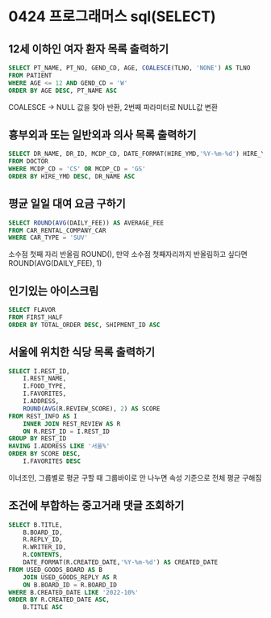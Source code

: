 # 0424 프로그래머스 sql(SELECT)

## 12세 이하인 여자 환자 목록 출력하기
```sql
SELECT PT_NAME, PT_NO, GEND_CD, AGE, COALESCE(TLNO, 'NONE') AS TLNO
FROM PATIENT
WHERE AGE <= 12 AND GEND_CD = 'W'
ORDER BY AGE DESC, PT_NAME ASC
```
COALESCE -> NULL 값을 찾아 반환, 2번째 파라미터로 NULL값 변환

## 흉부외과 또는 일반외과 의사 목록 출력하기
```sql
SELECT DR_NAME, DR_ID, MCDP_CD, DATE_FORMAT(HIRE_YMD,'%Y-%m-%d') HIRE_YMD
FROM DOCTOR
WHERE MCDP_CD = 'CS' OR MCDP_CD = 'GS'
ORDER BY HIRE_YMD DESC, DR_NAME ASC
```

## 평균 일일 대여 요금 구하기
```sql
SELECT ROUND(AVG(DAILY_FEE)) AS AVERAGE_FEE
FROM CAR_RENTAL_COMPANY_CAR
WHERE CAR_TYPE = 'SUV'
```
소수점 첫째 자리 반올림 ROUND(), 만약 소수점 첫째자리까지 반올림하고 싶다면ROUND(AVG(DAILY\_FEE), 1)<br>

## 인기있는 아이스크림
```sql
SELECT FLAVOR
FROM FIRST_HALF
ORDER BY TOTAL_ORDER DESC, SHIPMENT_ID ASC
```

## 서울에 위치한 식당 목록 출력하기
```sql
SELECT I.REST_ID,
    I.REST_NAME,
    I.FOOD_TYPE, 
    I.FAVORITES, 
    I.ADDRESS, 
    ROUND(AVG(R.REVIEW_SCORE), 2) AS SCORE
FROM REST_INFO AS I
    INNER JOIN REST_REVIEW AS R
    ON R.REST_ID = I.REST_ID
GROUP BY REST_ID
HAVING I.ADDRESS LIKE '서울%'
ORDER BY SCORE DESC,
    I.FAVORITES DESC
```
이너조인, 그룹별로 평균 구할 때 그룹바이로 안 나누면 속성 기준으로 전체 평균 구해짐

## 조건에 부합하는 중고거래 댓글 조회하기
```sql
SELECT B.TITLE, 
    B.BOARD_ID,
    R.REPLY_ID,
    R.WRITER_ID,
    R.CONTENTS,
    DATE_FORMAT(R.CREATED_DATE,'%Y-%m-%d') AS CREATED_DATE
FROM USED_GOODS_BOARD AS B
    JOIN USED_GOODS_REPLY AS R
    ON B.BOARD_ID = R.BOARD_ID
WHERE B.CREATED_DATE LIKE '2022-10%'
ORDER BY R.CREATED_DATE ASC,
    B.TITLE ASC
```

